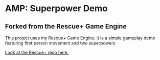 # AMP: Superpower Demo
## Forked from the Rescue+ Game Engine

This project uses my Rescue+ Game Engine. It is a simple gameplay demo featuring first person movement and two superpowers

[Look at the Rescue+ repo here.](https://github.com/MAClavell/Rescue-Plus-Game-Engine/blob/master/Rescue-Plus-Game-Engine/Game-App/Game.cpp)
